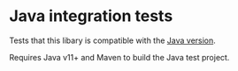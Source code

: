 # Java integration tests

Tests that this libary is compatible with the [Java version](https://github.com/awslabs/aws-glue-schema-registry).

Requires Java v11+ and Maven to build the Java test project.
